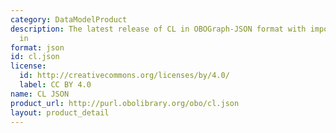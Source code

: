 ```yaml
---
category: DataModelProduct
description: The latest release of CL in OBOGraph-JSON format with imports merged
  in
format: json
id: cl.json
license:
  id: http://creativecommons.org/licenses/by/4.0/
  label: CC BY 4.0
name: CL JSON
product_url: http://purl.obolibrary.org/obo/cl.json
layout: product_detail
---
```


